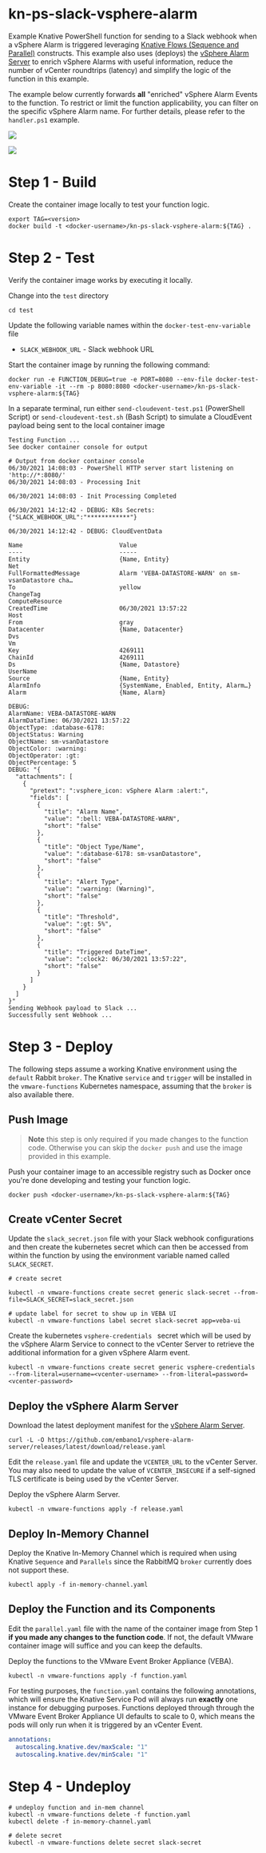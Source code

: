 # kn-ps-slack-vsphere-alarm

Example Knative PowerShell function for sending to a Slack webhook when a vSphere Alarm is triggered leveraging [Knative Flows (Sequence and Parallel)](https://knative.dev/docs/eventing/flows/) constructs. This example also uses (deploys) the [vSphere Alarm Server](https://github.com/embano1/vsphere-alarm-server) to enrich vSphere Alarms with useful information, reduce the number of vCenter roundtrips (latency) and simplify the logic of the function in this example.

The example below currently forwards **all** "enriched" vSphere Alarm Events to the function. To restrict or limit the function applicability, you can filter on the specific vSphere Alarm name. For further details, please refer to the `handler.ps1` example.

![](screenshots/enhanced-vsphere-alarm-slack-1.png)

![](screenshots/enhanced-vsphere-alarm-slack-2.png)

# Step 1 - Build


Create the container image locally to test your function logic.

```
export TAG=<version>
docker build -t <docker-username>/kn-ps-slack-vsphere-alarm:${TAG} .
```

# Step 2 - Test

Verify the container image works by executing it locally.

Change into the `test` directory
```console
cd test
```

Update the following variable names within the `docker-test-env-variable` file

* `SLACK_WEBHOOK_URL` - Slack webhook URL

Start the container image by running the following command:

```console
docker run -e FUNCTION_DEBUG=true -e PORT=8080 --env-file docker-test-env-variable -it --rm -p 8080:8080 <docker-username>/kn-ps-slack-vsphere-alarm:${TAG}
```

In a separate terminal, run either `send-cloudevent-test.ps1` (PowerShell Script) or `send-cloudevent-test.sh` (Bash Script) to simulate a CloudEvent payload being sent to the local container image

```console
Testing Function ...
See docker container console for output

# Output from docker container console
06/30/2021 14:08:03 - PowerShell HTTP server start listening on 'http://*:8080/'
06/30/2021 14:08:03 - Processing Init

06/30/2021 14:08:03 - Init Processing Completed

06/30/2021 14:12:42 - DEBUG: K8s Secrets:
{"SLACK_WEBHOOK_URL":"************"}

06/30/2021 14:12:42 - DEBUG: CloudEventData

Name                           Value
----                           -----
Entity                         {Name, Entity}
Net
FullFormattedMessage           Alarm 'VEBA-DATASTORE-WARN' on sm-vsanDatastore cha…
To                             yellow
ChangeTag
ComputeResource
CreatedTime                    06/30/2021 13:57:22
Host
From                           gray
Datacenter                     {Name, Datacenter}
Dvs
Vm
Key                            4269111
ChainId                        4269111
Ds                             {Name, Datastore}
UserName
Source                         {Name, Entity}
AlarmInfo                      {SystemName, Enabled, Entity, Alarm…}
Alarm                          {Name, Alarm}

DEBUG:
AlarmName: VEBA-DATASTORE-WARN
AlarmDataTime: 06/30/2021 13:57:22
ObjectType: :database-6178:
ObjectStatus: Warning
ObjectName: sm-vsanDatastore
ObjectColor: :warning:
ObjectOperator: :gt:
ObjectPercentage: 5
DEBUG: "{
  "attachments": [
    {
      "pretext": ":vsphere_icon: vSphere Alarm :alert:",
      "fields": [
        {
          "title": "Alarm Name",
          "value": ":bell: VEBA-DATASTORE-WARN",
          "short": "false"
        },
        {
          "title": "Object Type/Name",
          "value": ":database-6178: sm-vsanDatastore",
          "short": "false"
        },
        {
          "title": "Alert Type",
          "value": ":warning: (Warning)",
          "short": "false"
        },
        {
          "title": "Threshold",
          "value": ":gt: 5%",
          "short": "false"
        },
        {
          "title": "Triggered DateTime",
          "value": ":clock2: 06/30/2021 13:57:22",
          "short": "false"
        }
      ]
    }
  ]
}"
Sending Webhook payload to Slack ...
Successfully sent Webhook ...
```

# Step 3 - Deploy

The following steps assume a working Knative environment using the
`default` Rabbit `broker`. The Knative `service` and `trigger` will be installed in the
`vmware-functions` Kubernetes namespace, assuming that the `broker` is also available there.

## Push Image

> **Note** this step is only required if you made changes to the function code. Otherwise you can skip the `docker push` and use the image provided in this example.

Push your container image to an accessible registry such as Docker once you're done developing and testing your function logic.

```console
docker push <docker-username>/kn-ps-slack-vsphere-alarm:${TAG}
```

## Create vCenter Secret

Update the `slack_secret.json` file with your Slack webhook configurations and then create the kubernetes secret which can then be accessed from within the function by using the environment variable named called `SLACK_SECRET`.

```console
# create secret

kubectl -n vmware-functions create secret generic slack-secret --from-file=SLACK_SECRET=slack_secret.json

# update label for secret to show up in VEBA UI
kubectl -n vmware-functions label secret slack-secret app=veba-ui
```

Create the kubernetes `vsphere-credentials ` secret which will be used by the vSphere Alarm Service to connect to the vCenter Server to retrieve the additional information for a given vSphere Alarm event.

```console
kubectl -n vmware-functions create secret generic vsphere-credentials --from-literal=username=<vcenter-username> --from-literal=password=<vcenter-password>
```

## Deploy the vSphere Alarm Server

Download the latest deployment manifest for the [vSphere Alarm Server](https://github.com/embano1/vsphere-alarm-server).

```console
curl -L -O https://github.com/embano1/vsphere-alarm-server/releases/latest/download/release.yaml
```

Edit the `release.yaml` file and update the `VCENTER_URL` to the vCenter Server. You may also need to update the value of `VCENTER_INSECURE` if a self-signed TLS certificate is being used by the vCenter Server.

Deploy the vSphere Alarm Server.
```console
kubectl -n vmware-functions apply -f release.yaml
```

## Deploy In-Memory Channel

Deploy the Knative In-Memory Channel which is required when using Knative `Sequence` and `Parallels` since the RabbitMQ `broker` currently does not support these.

```console
kubectl apply -f in-memory-channel.yaml
```

## Deploy the Function and its Components

Edit the `parallel.yaml` file with the name of the container image from Step 1 **if you made any changes to the function code**. If not, the default VMware container image will suffice and you can keep the defaults.

Deploy the functions to the VMware Event Broker Appliance (VEBA).

```console
kubectl -n vmware-functions apply -f function.yaml
```

For testing purposes, the `function.yaml` contains the following annotations, which will ensure the Knative Service Pod will always run **exactly** one instance for debugging purposes. Functions deployed through through the VMware Event Broker Appliance UI defaults to scale to 0, which means the pods will only run when it is triggered by an vCenter Event.

```yaml
annotations:
  autoscaling.knative.dev/maxScale: "1"
  autoscaling.knative.dev/minScale: "1"
```

# Step 4 - Undeploy

```console
# undeploy function and in-mem channel
kubectl -n vmware-functions delete -f function.yaml
kubectl delete -f in-memory-channel.yaml

# delete secret
kubectl -n vmware-functions delete secret slack-secret
```